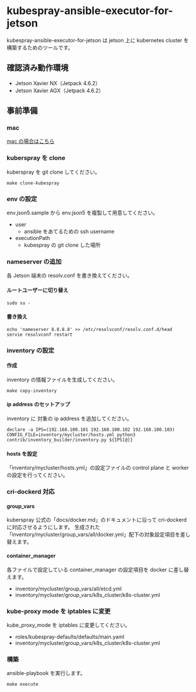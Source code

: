 # kubespray-ansible-executor-for-jetson
kubespray-ansible-executor-for-jetson は jetson 上に kubernetes cluster を構築するためのツールです。

## 確認済み動作環境
- Jetson Xavier NX（Jetpack 4.6.2）
- Jetson Xavier AGX（Jetpack 4.6.2）

## 事前準備
### mac
[mac の場合はこちら](docs/mac.md)

### kuberspray を clone
kuberspray を git clone してください。
```
make clone-kubespray
```

### env の設定
env.json5.sample から env.json5 を複製して用意してください。
- user
  - ansible をあてるための ssh username
- executionPath
  - kubespray の git clone した場所

### nameserver の追加
各 Jetson 端末の resolv.conf を書き換えてください。
#### ルートユーザーに切り替え
```
sudo su -
```

#### 書き換え
```
echo 'nameserver 8.8.8.8' >> /etc/resolvconf/resolv.conf.d/head
servie resolvconf restart
```

### inventory の設定
#### 作成
inventory の情報ファイルを生成してください。
```
make copy-inventory
```

#### ip address のセットアップ
inventory に 対象の ip address を追加してください。
```
declare -a IPS=(192.168.100.101 192.168.100.102 192.168.100.103)
CONFIG_FILE=inventory/mycluster/hosts.yml python3 contrib/inventory_builder/inventory.py ${IPS[@]}
```

#### hosts を設定
「inventory/mycluster/hosts.yml」の設定ファイルの control plane と worker の設定を行ってください。

### cri-dockerd 対応
#### group_vars
kuberspray 公式の「docs/docker.md」のドキュメントに沿って cri-dockerd に対応させるようにします。
生成された「inventory/mycluster/group_vars/all/docker.yml」配下の対象設定項目を差し替えます。

#### container_manager
各ファイルで設定している container_manager の設定項目を docker に差し替えます。
- inventory/mycluster/group_vars/all/etcd.yml
- inventory/mycluster/group_vars/k8s_cluster/k8s-cluster.yml

### kube-proxy mode を iptables に変更
kube_proxy_mode を iptables に変更してください。
- roles/kubespray-defaults/defaults/main.yaml
- inventory/mycluster/group_vars/k8s_cluster/k8s-cluster.yml

### 構築
ansible-playbook を実行します。
```
make execute
```




